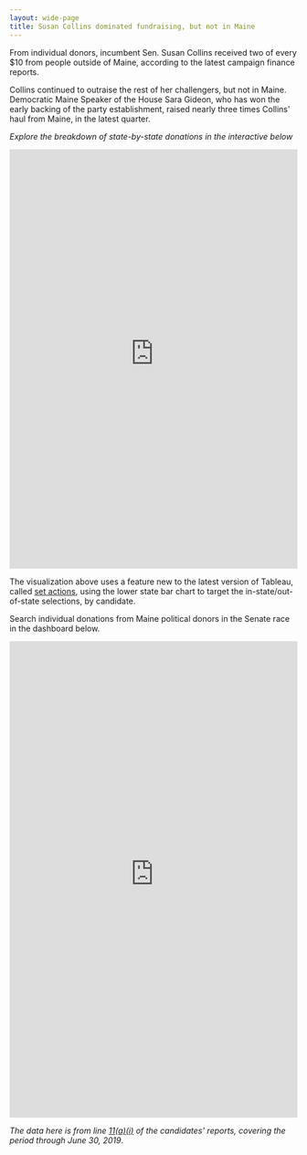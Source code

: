 ```yaml
---
layout: wide-page
title: Susan Collins dominated fundraising, but not in Maine
---
```

From individual donors, incumbent Sen. Susan Collins received two of every $10 from people outside of Maine, according to the latest campaign finance reports.

Collins continued to outraise the rest of her challengers, but not in Maine. Democratic Maine Speaker of the House Sara Gideon, who has won the early backing of the party establishment, raised nearly three times Collins' haul from Maine, in the latest quarter.

_Explore the breakdown of state-by-state donations in the interactive below_

<div><iframe style="border: none;" src="https://public.tableausoftware.com/views/ItemizedSenatecontributionsbystate/Stateandcandidates?:showVizHome=no&amp;:embed=true" width="100%" height="735px"></iframe></div>

The visualization above uses a feature new to the latest version of Tableau, called [set actions](https://onlinehelp.tableau.com/current/pro/desktop/en-us/actions_sets.htm), using the lower state bar chart to target the in-state/out-of-state selections, by candidate.

Search individual donations from Maine political donors in the Senate race in the dashboard below.

<p><iframe style="border: none;" src="https://public.tableausoftware.com/views/ItemizedSenatecontributionsbystate/Mainedonorsearch?:showVizHome=no&amp;:embed=true" width="100%" height="835px"></iframe></p>

_The data here is from line [11(a)(i)](https://www.fec.gov/resources/cms-content/documents/fecfrm3xi.pdf) of the candidates' reports, covering the period through June 30, 2019_.
